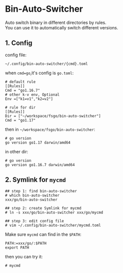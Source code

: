 # Bin-Auto-Switcher

Auto switch binary in different directories by rules.  
You can use it to automatically switch  different versions.


## 1. Config
config file:
```
~/.config/bin-auto-switcher/{cmd}.toml
```

when `cmd=go`,it's config is `go.toml`:
```
# default rule
[[Rules]]
Cmd = "go1.16.7"
# other k-v env, Optional
Env =["k1=v1","k2=v2"]

# rule for dir
[[Rules]]
Dir = ["~/workspace/fsgo/bin-auto-switcher"]
Cmd = "go1.17"
```

then in `~/workspace/fsgo/bin-auto-switcher`:
```
# go version
go version go1.17 darwin/amd64
```

in other dir:
```
# go version
go version go1.16.7 darwin/amd64
```

## 2. Symlink for `mycmd`
```
## step 1: find bin-auto-switcher
# which bin-auto-switcher
xxx/go/bin-auto-switcher

## step 2: create Symlink for mycmd
# ln -s xxx/go/bin-auto-switcher xxx/go/mycmd

## step 3: edit config file
# vim ~/.config/bin-auto-switcher/mycmd.toml
```

Make sure `mycmd` can find in the `$PATH`:
```
PATH:=xxx/go/:$PATH
export PATH
```

then you can try it:
```
# mycmd
```
